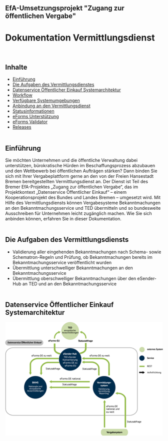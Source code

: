 ## EfA-Umsetzungsprojekt "Zugang zur öffentlichen Vergabe"
# Dokumentation Vermittlungsdienst
<br>

## Inhalte
- [Einführung](#einführung)
- [Die Aufgaben des Vermittlungsdienstes](#die-aufgaben-des-vermittlungsdiensts)
- [Datenservice Öffentlicher Einkauf Systemarchitektur](#datenservice-öffentlicher-einkauf-systemarchitektur)
- [Workflow](Workflow.md)
- [Verfügbare Systemumgebungen](Development_environments.md)
- [Anbindung an den Vermittlungsdienst](Connection_to_mediator.md)
- [Statusinformationen](Status_information.md)
- [eForms Unterstützung](eForms_support.md)
- [eForms Validator](Validator.md)
- [Releases](Releases.md)
<br><br>

## Einführung
Sie möchten Unternehmen und die öffentliche Verwaltung dabei unterstützen, bürokratische Hürden im Beschaffungsprozess abzubauen
und den Wettbewerb bei öffentlichen Aufträgen stärken? Dann binden Sie sich mit Ihrer Vergabeplattform gerne an den von der Freien
Hansestadt Bremen bereitgestellten Vermittlungsdienst an. Der Dienst ist Teil des Bremer EfA-Projektes „Zugang zur öffentlichen Vergabe“,
das im Projektkontext „Datenservice Öffentlicher Einkauf“ – einem Kooperationsprojekt des Bundes und Landes Bremen – umgesetzt wird.
Mit Hilfe des Vermittlungsdiensts können Vergabesysteme Bekanntmachungen an den Bekanntmachungsservice und TED übermitteln und so
bundesweite Ausschreiben für Unternehmen leicht zugänglich machen. Wie Sie sich anbinden können, erfahren Sie in dieser Dokumentation.
<br><br>

## Die Aufgaben des Vermittlungsdiensts
- Validierung aller eingehenden Bekanntmachungen nach
Schema- sowie Schematron-Regeln und Prüfung, ob
Bekanntmachungen bereits im Bekanntmachungsservice
veröffentlicht wurden
- Übermittlung unterschwelliger Bekanntmachungen an
den Bekanntmachungsservice
- Übermittlung oberschwelliger Bekanntmachungen über
den eSender-Hub an TED und an den
Bekanntmachungsservice
<br><br>

## Datenservice Öffentlicher Einkauf Systemarchitektur
![Systemarchitektur](images/Infograf_eForms-Zusammenhaenge_2.jpg)
